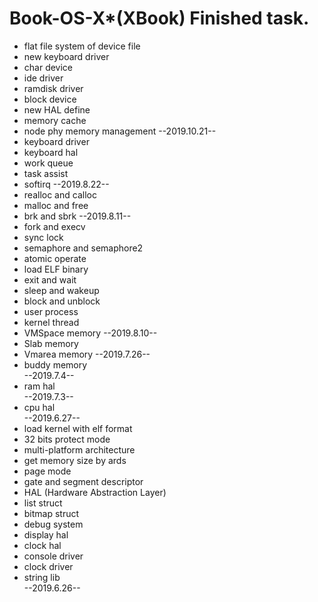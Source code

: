 # Book-OS-X*(XBook) Finished task.  

* flat file system of device file
* new keyboard driver
* char device
* ide driver
* ramdisk driver
* block device
* new HAL define
* memory cache
* node phy memory management
--2019.10.21--
* keyboard driver
* keyboard hal
* work queue
* task assist
* softirq
--2019.8.22--
* realloc and calloc
* malloc and free
* brk and sbrk
--2019.8.11--
* fork and execv
* sync lock
* semaphore and semaphore2
* atomic operate
* load ELF binary
* exit and wait
* sleep and wakeup
* block and unblock
* user process
* kernel thread
* VMSpace memory
--2019.8.10--
* Slab memory
* Vmarea memory
--2019.7.26--
* buddy memory  
--2019.7.4--  
* ram hal  
--2019.7.3--  
* cpu hal  
--2019.6.27--  
* load kernel with elf format  
* 32 bits protect mode  
* multi-platform architecture
* get memory size by ards  
* page mode  
* gate and segment descriptor  
* HAL (Hardware Abstraction Layer)  
* list struct  
* bitmap struct  
* debug system  
* display hal  
* clock hal  
* console driver  
* clock driver  
* string lib  
--2019.6.26--  

